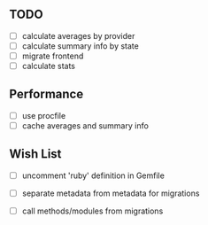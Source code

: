 ## TODO
- [ ] calculate averages by provider
- [ ] calculate summary info by state
- [ ] migrate frontend
- [ ] calculate stats

## Performance
- [ ] use procfile
- [ ] cache averages and summary info

## Wish List
- [ ] uncomment 'ruby' definition in Gemfile
- [ ] separate metadata from metadata for migrations
- [ ] call methods/modules from migrations

